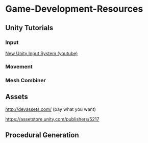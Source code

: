 # Game-Development-Resources
## Unity Tutorials
### Input
[New Unity Input System (youtube)](https://youtu.be/zIhtPSX8hqA)

### Movement

### Mesh Combiner

## Assets

http://devassets.com/ (pay what you want)

https://assetstore.unity.com/publishers/5217

## Procedural Generation


